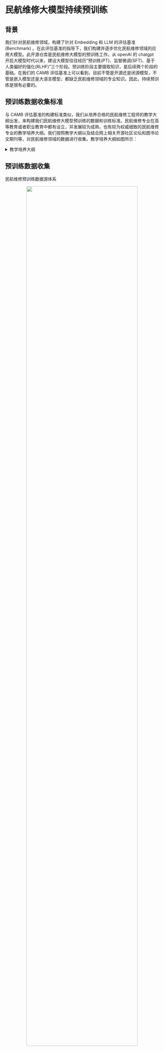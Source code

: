 # 民航维修大模型持续预训练
## 背景
我们针对民航维修领域，构建了针对 Embedding 和 LLM 的评估基准 (Benchmark) 。在此评估基准的指导下，我们构建并逐步优化民航维修领域的应用大模型。此开源仓库是民航维修大模型的预训练工作。从 openAI 的 chatgpt 开启大模型时代以来，建设大模型往往经历“预训练(PT)、监督微调(SFT)、基于人类偏好的强化(RLHF)”三个阶段。预训练阶段主要摄取知识，是后续两个阶段的基础。在我们的 CAMB 评估基准上可以看到，目前不管是开源还是闭源模型，不管是嵌入模型还是大语言模型，都缺乏民航维修领域的专业知识。因此，持续预训练是很有必要的。

## 预训练数据收集标准
与 CAMB 评估基准的构建标准类似，我们从培养合格的民航维修工程师的教学大纲出发，来构建我们民航维修大模型预训练的数据和训练标准。民航维修专业在高等教育或者职业教育中都有设立，并发展较为成熟，也有较为权威细致的民航维修专业的教学培养大纲。我们按照教学大纲以及结合网上相关开源社区论坛和图书论文期刊等，对民航维修领域的数据进行收集。教学培养大纲如图所示：
<details>
<summary>教学培养大纲</summary>
<p align="center"> <img src="images/syllabus_1.png" style="width: 85%;" id="title-icon">       </p>
<p align="center"> <img src="images/syllabus_2.png" style="width: 85%;" id="title-icon">       </p>
<p align="center"> <img src="images/syllabus_3.png" style="width: 85%;" id="title-icon">       </p>
</details>

## 预训练数据收集
民航维修预训练数据源体系
<p align="center"> <img src="images/data_source.png" style="width: 85%;" id="title-icon">       </p>

### 民航维修开设课程教材
1. 根据大纲，获取开设民航维修专业的相关院校教材，示例如下图：

    <details>
    <summary>开设课程</summary>
    <p align="center"> <img src="images/course.png" style="width: 85%;" id="title-icon">       </p>
    </details>

### 民航维修执照考试教材及ATA教材
1. 最新修订的关于发布民用航空器维修基础（M1-M6）系列教材

    <details>
    <summary>执照教材</summary>
    <p align="center"> <img src="images/license.png" style="width: 85%;" id="title-icon">       </p>
    </details>

2. ATA教材

    <details>
    <summary>ATA教材</summary>
    <p align="center"> <img src="images/ATA.png" style="width: 85%;" id="title-icon">       </p>
    </details>

### 相关论文、期刊、图书等
1. 知网、万方等相关主题检索，示例如下图：

    <details>
    <summary>论文</summary>
    <p align="center"> <img src="images/paper.png" style="width: 85%;" id="title-icon">       </p>
    </details>

2. 期刊，如《航空维修与工程》

    <details>
    <summary>期刊</summary>
    <p align="center"> <img src="images/journal.png" style="width: 85%;" id="title-icon">       </p>
    </details>

3. 相关经典民航维修图书等，如《波音737NG飞机系统》、《民航机务英语教程》等

    <details>
    <summary>经典图书</summary>
    <p align="center"> <img src="images/books.png" style="width: 85%;" id="title-icon">       </p>
    </details>

### 官方维修手册及专业培训资料课件
1. 波音飞机 FIM 手册、空客飞机 TSM 手册、ATA 手册等

    <details>
    <summary>各类手册</summary>
    <p align="center"> <img src="images/manual.png" style="width: 85%;" id="title-icon">       </p>
    </details>

2. 培训资料课件(PDF、Word、PPT等格式)

    <details>
    <summary>各类教辅讲义等</summary>
    <p align="center"> <img src="images/teaching_materials.png" style="width: 85%;" id="title-icon">       </p>
    </details>

### 网上开源数据
1. 相关优质的开源社区，如机务在线论坛

    <details>
    <summary>机务在线论坛</summary>
    <p align="center"> <img src="images/airacm.png" style="width: 85%;" id="title-icon">       </p>
    </details>

2. 相关优质公众号文章等

    <details>
    <summary>开源高质量领域文章</summary>
    <p align="center"> <img src="images/wechat_blog.png" style="width: 85%;" id="title-icon">       </p>
    </details>

### 合成数据
利用多模态大模型，针对含图量较高的数据进行文本合成，进一步挖掘利用图片、视频中的民航维修相关的知识。
1. 民航维修相关的实操视频，进行视频理解并文本生成

    <details>
    <summary>视频理解</summary>
    <p align="center"> <img src="images/video.png" style="width: 85%;" id="title-icon">       </p>
    </details>

2. 民航维修相关的原理图、结构图等，进行图片理解并文本生成

    <details>
    <summary>图片理解</summary>
    <p align="center"> <img src="images/principle.png" style="width: 85%;" id="title-icon">       </p>
    </details>

## 预训练数据获取

### 多模态大模型
从多个维度、多个渠道收集到的民航维修相关数据格式多样繁杂。除了 PDF、PPT、Word、网页H5等文件格式外，版式更是复杂多变，这给 OCR 带来一定困难。然而最近一段时间，多模态大模型进展迅速。为了尽快拿到较高质量的 OCR 文本数据，采用 prompt 指令工程 + 多模态大模型的文本获取方法。
    <p align="center"> <img src="images/show_ocr.png" style="width: 105%;" id="title-icon">       </p>

获取 OCR 文本的脚本：[get_ocr_text_by_lmm.py]("scripts/get_ocr_text_by_lmm.py")

## 预训练数据清洗

根据不同数据源以及相应的格式及版式，随机分层抽样，分别构建 500 左右的清洗策略的探索集和 200 左右的清洗策略的评估集。针对预训练数据的清洗策略，不断迭代地进行探索和评估。

### 问题暴露 & 指令 Prompt 调优
不断的根据多模态大模型解析出来的 OCR 的文本存在的问题，在 500 左右的探索集上优化 prompt 指令。

### 数据清洗及分块
经过 Prompt 调优后，我们对 OCR 文本进行数据分析，发现存在的问题并进行迭代清洗策略并优化，其中最重要的两个问题如下：

1. 目录部分会导致重复无意义的 pattern 出现，这对于 LLM 是严重威胁，导致复读机现象

2. 一些结合各种图表的表述，当缺失图标只看文本，会造成上下文不通顺或者歧义，需要处理。

经过清洗，得到高质、干净、知识密集的文本之后，需要考虑进一步分块。用 semchunk ，进行语义分块。

```
semchunk：通过递归拆分文本，直到所有生成的块大小等于或小于指定的块大小。具体来说，它执行以下操作：

1. 使用语义上最有意义的拆分器拆分文本；
2. 递归拆分生成的块，直到产生一组大小等于或小于指定块大小的块；
3. 将任何小于块大小的块重新合并，直到达到块大小；
4. 除非这样做会使块大小超过限制，否则将任何非空白拆分器重新附加到块的末尾（除最后一个块外），否则将非空白拆分器作为自己的块添加；
```

分块脚本：[split_part.py]("scripts/split_part.py")

## 预训练模型实验

### 探索性实验
#### 实验一：跑通预训练实验代码

* 数据集：
* 实验结果：

    1. 以 Qwen3-8B-Base 为代表，在 ms-swift 框架下跑通 Dense 模型的持续预训练，脚本：[dense_pt_with_swift.sh](scripts/dense_pt_with_swift.sh)

        <details>
        <summary>损失loss下降图</summary>
        <p align="center"> <img src="images/pt_dense_swift_loss.png" style="width: 85%;" id="title-icon"></p>
        </details>

    2. 以 Qwen3-8B-Base 为代表，在 megatron 框架下跑通 Dense 模型的持续预训练，脚本：[dense_pt_with_megatron.sh](scripts/dense_pt_with_megatron.sh)

        <details>
        <summary>损失loss下降图</summary>
        <p align="center"> <img src="images/pt_dense_megatron_loss.png" style="width: 85%;" id="title-icon"></p>
        </details>

    3. 以 Qwen3-30B-A3B-Base 为代表，在 megatron 框架下跑通 MoE 模型的持续预训练，脚本：[moe_pt_with_megatron.sh](scripts/moe_pt_with_megatron.sh)

        <details>
        <summary>损失loss下降图</summary>
        <p align="center"> <img src="images/pt_moe_megatron_loss.png" style="width: 85%;" id="title-icon"></p>
        </details>

* 实验结论：
    1. 针对 megatron 训练，需要先将 huggerface 格式的模型转换为 megatron 格式，转换脚本：[hf_to_megatron.sh](scripts/hf_to_megatron.sh)
    2. 针对 MoE 模型的持续预训，现阶段 megatron 支持得更好。

## 持续预训练收益评估
在之前建设的 [CAMB](https://github.com/CamBenchmark/cambenchmark) 民航维修大模型基准上对持续预训练产出的模型进行收益评估。
